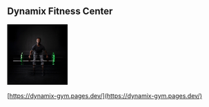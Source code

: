 ## Dynamix Fitness Center

<a href="https://dynamix-gym.pages.dev/" target="_blank" title="https://dynamix-gym.pages.dev/">
    <img src="./public/images/pic3.jpg" width="140" height="140" alt='Site Icon'>
</a>

[https://dynamix-gym.pages.dev/](https://dynamix-gym.pages.dev/)